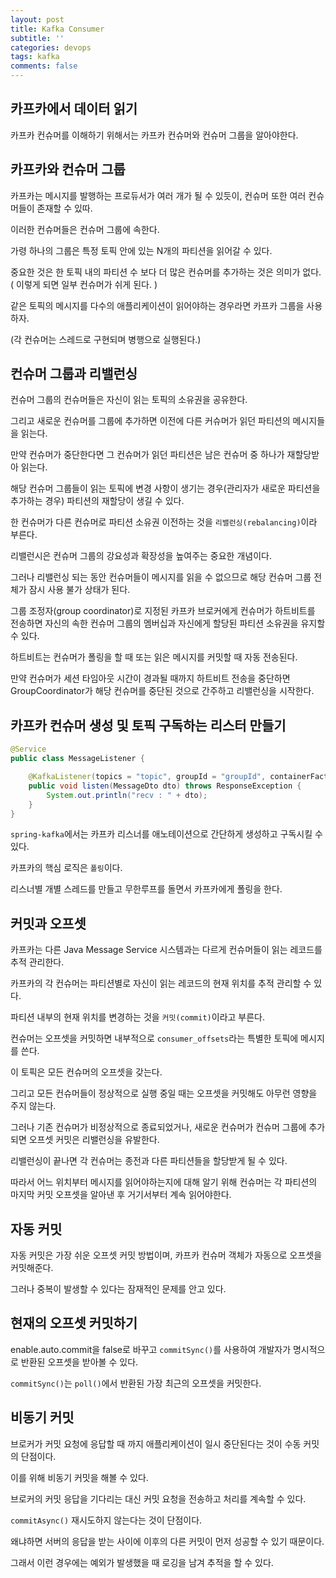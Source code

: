 ```yaml
---
layout: post
title: Kafka Consumer
subtitle: ''
categories: devops
tags: kafka
comments: false
---
```


## 카프카에서 데이터 읽기

카프카 컨슈머를 이해하기 위해서는 카프카 컨슈머와 컨슈머 그룹을 알아야한다.

## 카프카와 컨슈머 그룹

카프카는 메시지를 발행하는 프로듀서가 여러 개가 될 수 있듯이, 컨슈머 또한 여러 컨슈머들이 존재할 수 있따.

이러한 컨슈머들은 컨슈머 그룹에 속한다.

가령 하나의 그룹은 특정 토픽 안에 있는 N개의 파티션을 읽어갈 수 있다.

중요한 것은 한 토픽 내의 파티션 수 보다 더 많은 컨슈머를 추가하는 것은 의미가 없다. ( 이렇게 되면 일부 컨슈머가 쉬게 된다. )

같은 토픽의 메시지를 다수의 애플리케이션이 읽어야하는 경우라면 카프카 그룹을 사용하자.

(각 컨슈머는 스레드로 구현되며 병행으로 실행된다.)

## 컨슈머 그룹과 리밸런싱

컨슈머 그룹의 컨슈머들은 자신이 읽는 토픽의 소유권을 공유한다.

그리고 새로운 컨슈머를 그룹에 추가하면 이전에 다른 커슈머가 읽던 파티션의 메시지들을 읽는다.

만약 컨슈머가 중단한다면 그 컨슈머가 읽던 파티션은 남은 컨슈머 중 하나가 재할당받아 읽는다.

해당 컨슈머 그룹들이 읽는 토픽에 변경 사항이 생기는 경우(관리자가 새로운 파티션을 추가하는 경우) 파티션의 재할당이 생길 수 있다.

한 컨슈머가 다른 컨슈머로 파티션 소유권 이전하는 것을 `리밸런싱(rebalancing)`이라 부른다.

리밸런시은 컨슈머 그룹의 강요성과 확장성을 높여주는 중요한 개념이다.

그러나 리밸런싱 되는 동안 컨슈머들이 메시지를 읽을 수 없으므로 해당 컨슈머 그룹 전체가 잠시 사용 불가 상태가 된다.

그룹 조정자(group coordinator)로 지정된 카프카 브로커에게 컨슈머가 하트비트를 전송하면 자신의 속한 컨슈머 그룹의 멤버십과 자신에게 할당된 파티션 소유권을 유지할 수 있다.

하트비트는 컨슈머가 폴링을 할 때 또는 읽은 메시지를 커밋할 때 자동 전송된다.

만약 컨슈머가 세션 타임아웃 시간이 경과될 때까지 하트비트 전송을 중단하면 GroupCoordinator가 해당 컨슈머를 중단된 것으로 간주하고 리밸런싱을 시작한다.

## 카프카 컨슈머 생성 및 토픽 구독하는 리스터 만들기

```java
@Service
public class MessageListener {

    @KafkaListener(topics = "topic", groupId = "groupId", containerFactory = KafkaConsumerConfig.ConsumerContainer)
    public void listen(MessageDto dto) throws ResponseException {
        System.out.println("recv : " + dto);
    }
}
```

`spring-kafka`에서는 카프카 리스너를 애노테이션으로 간단하게 생성하고 구독시킬 수 있다.

카프카의 핵심 로직은 `폴링`이다.

리스너별 개별 스레드를 만들고 무한루프를 돌면서 카프카에게 폴링을 한다.

## 커밋과 오프셋

카프카는 다른 Java Message Service 시스템과는 다르게 컨슈머들이 읽는 레코드를 추적 관리한다.

카프카의 각 컨슈머는 파티션별로 자신이 읽는 레코드의 현재 위치를 추적 관리할 수 있다.

파티션 내부의 현재 위치를 변경하는 것을 `커밋(commit)`이라고 부른다.

컨슈머는 오프셋을 커밋하면 내부적으로 `consumer_offsets`라는 특별한 토픽에 메시지를 쓴다.

이 토픽은 모든 컨슈머의 오프셋을 갖는다.

그리고 모든 컨슈머들이 정상적으로 실행 중일 때는 오프셋을 커밋해도 아무런 영향을 주지 않는다.

그러나 기존 컨슈머가 비정상적으로 종료되었거나, 새로운 컨슈머가 컨슈머 그룹에 추가되면 오프셋 커밋은 리밸런싱을 유발한다.

리밸런싱이 끝나면 각 컨슈머는 종전과 다른 파티션들을 할당받게 될 수 있다.

따라서 어느 위치부터 메시지를 읽어야하는지에 대해 알기 위해 컨슈머는 각 파티션의 마지막 커밋 오프셋을 알아낸 후 거기서부터 계속 읽어야한다.

## 자동 커밋

자동 커밋은 가장 쉬운 오프셋 커밋 방법이며, 카프카 컨슈머 객체가 자동으로 오프셋을 커밋해준다.

그러나 중복이 발생할 수 있다는 잠재적인 문제를 안고 있다.

## 현재의 오프셋 커밋하기

enable.auto.commit을 false로 바꾸고 `commitSync()`를 사용하여 개발자가 명시적으로 반환된 오프셋을 받아볼 수 있다.

`commitSync()`는 `poll()`에서 반환된 가장 최근의 오프셋을 커밋한다.

## 비동기 커밋

브로커가 커밋 요청에 응답할 때 까지 애플리케이션이 일시 중단된다는 것이 수동 커밋의 단점이다.

이를 위해 비동기 커밋을 해볼 수 있다.

브로커의 커밋 응답을 기다리는 대신 커밋 요청을 전송하고 처리를 계속할 수 있다.

`commitAsync()` 재시도하지 않는다는 것이 단점이다.

왜냐하면 서버의 응답을 받는 사이에 이후의 다른 커밋이 먼저 성공할 수 있기 때문이다.

그래서 이런 경우에는 예외가 발생했을 때 로깅을 남겨 추적을 할 수 있다.
